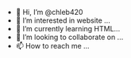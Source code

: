 - 👋 Hi, I’m @chleb420
- 👀 I’m interested in website ...
- 🌱 I’m currently learning HTML...
- 💞️ I’m looking to collaborate on ...
- 📫 How to reach me ...

<!---
chleb420/chleb420 is a ✨ special ✨ repository because its `README.md` (this file) appears on your GitHub profile.
You can click the Preview link to take a look at your changes.
--->
